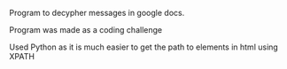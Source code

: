 Program to decypher messages in google docs.

Program was made as a coding challenge

Used Python as it is much easier to get the path to elements in html using XPATH
